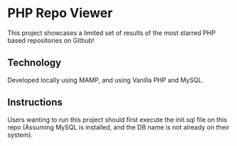 # PHP Repo Viewer

This project showcases a limited set of results of the most starred PHP based repositories on Github!

## Technology

Developed locally using MAMP, and using Vanilla PHP and MySQL.

## Instructions
Users wanting to run this project should first execute the init.sql file on this repo (Assuming MySQL is installed, and the DB name is not already on their system).